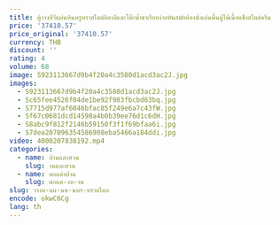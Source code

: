 ```yaml
---
title: ตู้วางทีวีแผ่นหินหรูหราสไตล์อิตาลีและโต๊ะน้ำชาเรียบง่ายทันสมัยห้องนั่งเล่นพื้นตู้ไม้เนื้อแข็งสไตล์ครีม
price: '37410.57'
price_original: '37410.57'
currency: THB
discount: ''
rating: 4
volume: 68
image: S923113667d9b4f20a4c3580d1acd3ac2J.jpg
images:
  - S923113667d9b4f20a4c3580d1acd3ac2J.jpg
  - Sc65fee4526f04de1be92f983fbcbd63bq.jpg
  - S7715d977af6046bfac85f249e6a7c43fW.jpg
  - Sf67c0681dcd14598a4b0b39ee76d1c6dH.jpg
  - S8abc9f812f2146b59150f3f1f69bfaa6i.jpg
  - S7dea207096354586908eba5466a184ddi.jpg
video: 4000207838192.mp4
categories:
  - name: บ้านและสวน
    slug: านและสวน
  - name: ตกแต่งบ้าน
    slug: ตกแต-งบ-าน
slug: วางท-แผ-นห-นหร-หราสไตล
encode: okwC6Cg
lang: th
---
```

  
